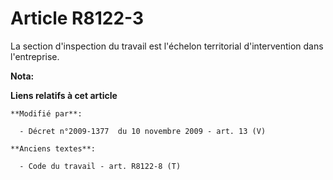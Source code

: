 # Article R8122-3

La section d'inspection du travail est l'échelon territorial d'intervention dans l'entreprise.

**Nota:**



**Liens relatifs à cet article**

	**Modifié par**:

	  - Décret n°2009-1377  du 10 novembre 2009 - art. 13 (V)

	**Anciens textes**:

	  - Code du travail - art. R8122-8 (T)
